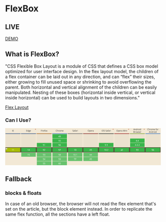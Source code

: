 # FlexBox

## LIVE

[DEMO](https://mimaaa.github.io/brotech/week-2/css-1/index.html)

## What is FlexBox?

"CSS Flexible Box Layout is a module of CSS that defines a CSS box model optimized for user interface design. In the flex layout model, the children of a flex container can be laid out in any direction, and can “flex” their sizes, either growing to fill unused space or shrinking to avoid overflowing the parent. Both horizontal and vertical alignment of the children can be easily manipulated. Nesting of these boxes (horizontal inside vertical, or vertical inside horizontal) can be used to build layouts in two dimensions."

[Flex Layout](https://developer.mozilla.org/en-US/docs/Web/CSS/CSS_Flexible_Box_Layout)

### Can I Use?

![alt text](https://github.com/Mimaaa/MINOR_WD_BROTECH/blob/master/week-2/css-1/img/flexbox.png "FlexBox CanIUse")

## Fallback

### blocks & floats

In case of an old browser, the browser will not read the flex element that's set on the article, but the block element instead. In order to replicate the same flex function, all the sections have a left float.
